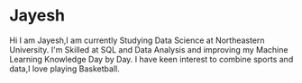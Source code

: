 # Jayesh

Hi I am Jayesh,I am currently Studying Data Science at Northeastern University.
I'm Skilled at SQL and Data Analysis and improving my Machine Learning Knowledge Day by Day.
I have keen interest to combine sports and data,I love playing Basketball.

